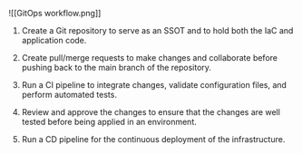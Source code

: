 ![[GitOps workflow.png]]

1. Create a Git repository to serve as an SSOT and to hold both the IaC and application code.
    
2. Create pull/merge requests to make changes and collaborate before pushing back to the main branch of the repository.
    
3. Run a CI pipeline to integrate changes, validate configuration files, and perform automated tests.
    
4. Review and approve the changes to ensure that the changes are well tested before being applied in an environment.
    
5. Run a CD pipeline for the continuous deployment of the infrastructure.